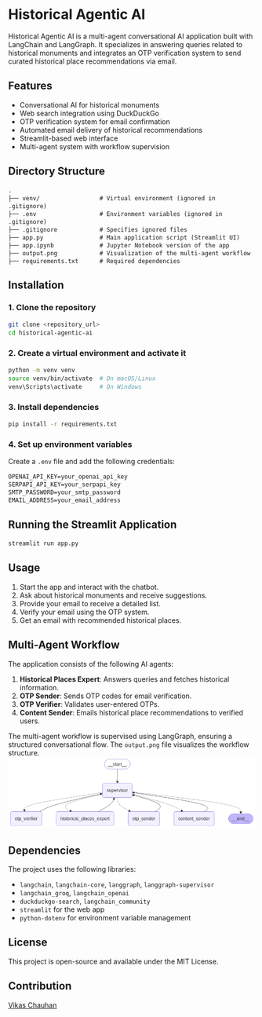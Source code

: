 # Historical Agentic AI

Historical Agentic AI is a multi-agent conversational AI application built with LangChain and LangGraph. It specializes in answering queries related to historical monuments and integrates an OTP verification system to send curated historical place recommendations via email.

## Features

- Conversational AI for historical monuments
- Web search integration using DuckDuckGo
- OTP verification system for email confirmation
- Automated email delivery of historical recommendations
- Streamlit-based web interface
- Multi-agent system with workflow supervision

## Directory Structure

```
.
├── venv/                 # Virtual environment (ignored in .gitignore)
├── .env                  # Environment variables (ignored in .gitignore)
├── .gitignore            # Specifies ignored files
├── app.py                # Main application script (Streamlit UI)
├── app.ipynb             # Jupyter Notebook version of the app
├── output.png            # Visualization of the multi-agent workflow
├── requirements.txt      # Required dependencies
```

## Installation

### 1. Clone the repository

```bash
git clone <repository_url>
cd historical-agentic-ai
```

### 2. Create a virtual environment and activate it

```bash
python -m venv venv
source venv/bin/activate  # On macOS/Linux
venv\Scripts\activate     # On Windows
```

### 3. Install dependencies

```bash
pip install -r requirements.txt
```

### 4. Set up environment variables

Create a `.env` file and add the following credentials:

```
OPENAI_API_KEY=your_openai_api_key
SERPAPI_API_KEY=your_serpapi_key
SMTP_PASSWORD=your_smtp_password
EMAIL_ADDRESS=your_email_address
```

## Running the Streamlit Application

```bash
streamlit run app.py
```

## Usage

1. Start the app and interact with the chatbot.
2. Ask about historical monuments and receive suggestions.
3. Provide your email to receive a detailed list.
4. Verify your email using the OTP system.
5. Get an email with recommended historical places.

## Multi-Agent Workflow

The application consists of the following AI agents:

1. **Historical Places Expert**: Answers queries and fetches historical information.
2. **OTP Sender**: Sends OTP codes for email verification.
3. **OTP Verifier**: Validates user-entered OTPs.
4. **Content Sender**: Emails historical place recommendations to verified users.

The multi-agent workflow is supervised using LangGraph, ensuring a structured conversational flow. The `output.png` file visualizes the workflow structure.
![Workflow structure](output.png)

## Dependencies

The project uses the following libraries:

- `langchain`, `langchain-core`, `langgraph`, `langgraph-supervisor`
- `langchain_groq`, `langchain_openai`
- `duckduckgo-search`, `langchain_community`
- `streamlit` for the web app
- `python-dotenv` for environment variable management

## License

This project is open-source and available under the MIT License.

## Contribution
[Vikas Chauhan](https://www.linkedin.com/in/vikas-chauhan-700a7b189/)

